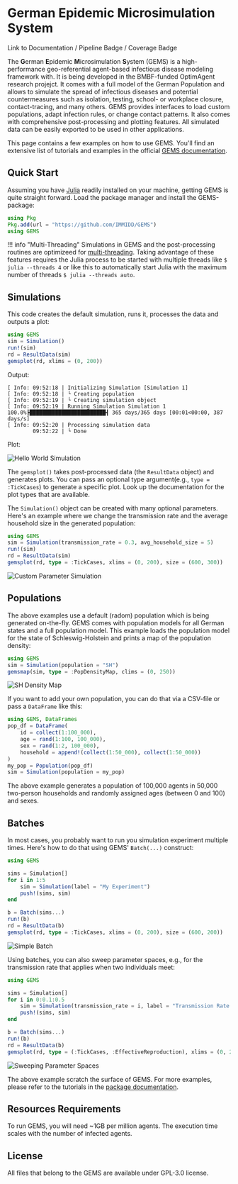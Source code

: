 # German Epidemic Microsimulation System

Link to Documentation / Pipeline Badge / Coverage Badge

The **G**erman **E**pidemic **M**icrosimulation **S**ystem (GEMS) is a high-performance geo-referential agent-based infectious disease modeling framework with.
It is being developed in the BMBF-funded OptimAgent research projejct.
It comes with a full model of the German Population and allows to simulate the spread of infectious diseases and potential countermeasures such as isolation, testing, school- or workplace closure, contact-tracing, and many others.
GEMS provides interfaces to load custom populations, adapt infection rules, or change contact patterns.
It also comes with comprehensive post-processing and plotting features.
All simulated data can be easily exported to be used in other applications. 

This page contains a few examples on how to use GEMS.
You'll find an extensive list of tutorials and examples in the official [GEMS documentation](https://immidd.github.io/GEMS/).



## Quick Start

Assuming you have [Julia](https://julialang.org/downloads/) readily installed on your machine, getting GEMS is quite straight forward.
Load the package manager and install the GEMS-package:

```julia
using Pkg
Pkg.add(url = "https://github.com/IMMIDD/GEMS")
using GEMS
```

!!! info "Multi-Threading"
    Simulations in GEMS and the post-processing routines are optimizeed for [multi-threading](https://docs.julialang.org/en/v1/manual/multi-threading/). Taking advantage of these features requires the Julia process to be started with multiple threads like `$ julia --threads 4` or like this to automatically start Julia with the maximum number of threads `$ julia --threads auto`.


## Simulations

This code creates the default simulation, runs it, processes the data and outputs a plot:

```julia
using GEMS
sim = Simulation()
run!(sim)
rd = ResultData(sim)
gemsplot(rd, xlims = (0, 200))
```

Output:

```
[ Info: 09:52:18 | Initializing Simulation [Simulation 1]
[ Info: 09:52:18 | └ Creating population
[ Info: 09:52:19 | └ Creating simulation object
[ Info: 09:52:19 | Running Simulation Simulation 1
100.0%┣████████████████████████┫ 365 days/365 days [00:01<00:00, 387 days/s]
[ Info: 09:52:20 | Processing simulation data
        09:52:22 | └ Done  
```

Plot:

![Hello World Simulation](./docs/src/assets/tutorials/tut_gs_hello-world.png)

The `gemsplot()` takes post-processed data (the `ResultData` object) and generates plots.
You can pass an optional type argument(e.g., `type = :TickCases`) to generate a specific plot.
Look up the documentation for the plot types that are available.

The `Simulation()` object can be created with many optional parameters.
Here's an example where we change the transmission rate and the average household size in the generated population:

```julia
using GEMS
sim = Simulation(transmission_rate = 0.3, avg_household_size = 5)
run!(sim)
rd = ResultData(sim)
gemsplot(rd, type = :TickCases, xlims = (0, 200), size = (600, 300))
```

![Custom Parameter Simulation](./docs/src/assets/tutorials/tut_gs_custom-parameters.png)


## Populations

The above examples use a default (radom) population which is being generated on-the-fly.
GEMS comes with population models for all German states and a full population model.
This example loads the population model for the state of Schleswig-Holstein and prints a map of the population density:

```julia
using GEMS
sim = Simulation(population = "SH")
gemsmap(sim, type = :PopDensityMap, clims = (0, 250))
```

![SH Density Map](./docs/src/assets/tutorials/tut_pops_SH_map.png)


If you want to add your own population, you can do that via a CSV-file or pass a `DataFrame` like this:

```julia
using GEMS, DataFrames
pop_df = DataFrame(
    id = collect(1:100_000),
    age = rand(1:100, 100_000),
    sex = rand(1:2, 100_000),
    household = append!(collect(1:50_000), collect(1:50_000))
)
my_pop = Population(pop_df)
sim = Simulation(population = my_pop)
```

The above example generates a population of 100,000 agents in 50,000 two-person households and randomly assigned ages (between 0 and 100) and sexes.


## Batches

In most cases, you probably want to run you simulation experiment multiple times.
Here's how to do that using GEMS' `Batch(...)` construct:

```julia
using GEMS

sims = Simulation[]
for i in 1:5
    sim = Simulation(label = "My Experiment")
    push!(sims, sim)
end

b = Batch(sims...)
run!(b)
rd = ResultData(b)
gemsplot(rd, type = :TickCases, xlims = (0, 200), size = (600, 200))
```

![Simple Batch](./docs/src/assets/tutorials/tut_batches_repeats.png)


Using batches, you can also sweep parameter spaces, e.g., for the transmission rate that applies when two individuals meet:

```julia
using GEMS

sims = Simulation[]
for i in 0:0.1:0.5
    sim = Simulation(transmission_rate = i, label = "Transmission Rate $i")
    push!(sims, sim)
end

b = Batch(sims...)
run!(b)
rd = ResultData(b)
gemsplot(rd, type = (:TickCases, :EffectiveReproduction), xlims = (0, 200), size = (600, 600)) |> png("tut_batches_sweeping.png")
```

![Sweeping Parameter Spaces](./docs/src/assets/tutorials/tut_batches_sweeping.png)

The above example scratch the surface of GEMS.
For more examples, please refer to the tutorials in the [package documentation](https://immidd.github.io/GEMS/).


## Resources Requirements

To run GEMS, you will need ~1GB per million agents.
The execution time scales with the number of infected agents.

## License

All files that belong to the GEMS are available under GPL-3.0 license.